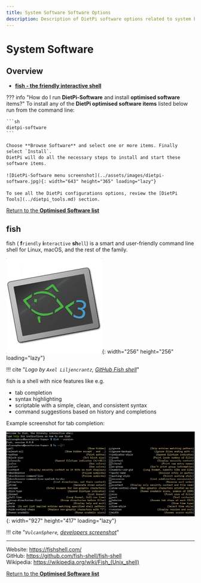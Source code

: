 ```yaml
---
title: System Software Software Options
description: Description of DietPi software options related to system base packages
---
```


# System Software

## Overview

- [**fish - the friendly interactive shell**](#fish)

??? info "How do I run **DietPi-Software** and install **optimised software** items?"
    To install any of the **DietPi optimised software items** listed below run from the command line:

    ```sh
    dietpi-software
    ```

    Choose **Browse Software** and select one or more items. Finally select `Install`.  
    DietPi will do all the necessary steps to install and start these software items.

    ![DietPi-Software menu screenshot](../assets/images/dietpi-software.jpg){: width="643" height="365" loading="lazy"}

    To see all the DietPi configurations options, review the [DietPi Tools](../dietpi_tools.md) section.

[Return to the **Optimised Software list**](../software.md)

## fish

fish ( **f**`riendly` **i**`nteractive` **sh**`ell`) is a smart and user-friendly command line shell for Linux, macOS, and the rest of the family.

![fish logo](../assets/images/dietpi-software-system-fish.png "fish shell logo"){: width="256" height="256" loading="lazy"}

!!! cite "*Logo by `Axel Liljencrantz`, [GitHub Fish shell](https://github.com/fish-shell/fish-shell/blob/master/doc_src/ascii_fish.png)*"

fish is a shell with nice features like e.g.

- tab completion
- syntax highlighting
- scriptable with a simple, clean, and consistent syntax
- command suggestions based on history and completions

Example screenshot for tab completion:

![fish screenshot](../assets/images/dietpi-software-system-fish_screenshot.webp "fish shell screenshot tab completion"){: width="927" height="417" loading="lazy"}

!!! cite "*`VulcanSphere`, [developers screenshot](https://commons.wikimedia.org/w/index.php?curid=161253970)*"

***

Website: <https://fishshell.com/>  
GitHub: <https://github.com/fish-shell/fish-shell>  
Wikipedia: <https://wikipedia.org/wiki/Fish_(Unix_shell)>

[Return to the **Optimised Software list**](../software.md)
